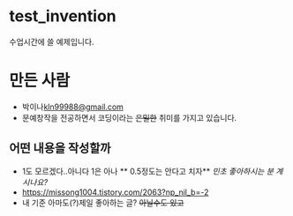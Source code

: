 # test_invention
수업시간에 쓸 예제입니다.

# 만든 사람
* 박이나<kln99988@gmail.com>
* 문예창작을 전공하면서 코딩이라는 ~~은밀한~~ 취미를 가지고 있습니다.

## 어떤 내용을 작성할까
* 1도 모르겠다..아니다 1은 아나
** 0.5정도는 안다고 치자**
*민초 좋아하시는 분 계시나요?*
* https://missong1004.tistory.com/2063?np_nil_b=-2
* 내 기준 아마도(?)제일 좋아하는 글? ~~아닐수도 있고~~
